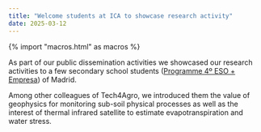 ```yaml
---
title: "Welcome students at ICA to showcase research activity"
date: 2025-03-12
---
```


{% import "macros.html" as macros %}

As part of our public dissemination activities we showcased our research activities to a few secondary school students ([Programme 4º ESO + Empresa](https://delegacion.madrid.csic.es/programa-4o-eso-empresa/)) of Madrid.

Among other colleagues of Tech4Agro, we introduced them the value of geophysics for monitoring sub-soil physical processes as well as the interest of thermal infrared satellite to estimate evapotranspiration and water stress.

